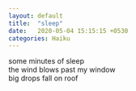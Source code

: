 ```yaml
---
layout: default
title:  "sleep"
date:   2020-05-04 15:15:15 +0530
categories: Haiku
---
```

some minutes of sleep<br>
the wind blows past my window<br>
big drops fall on roof